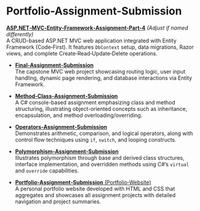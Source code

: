 # Portfolio-Assignment-Submission
[**ASP.NET‑MVC‑Entity‑Framework‑Assignment‑Part‑4**](https://github.com/AbdurrahimKaradeniz/ASP.NET-MVC-Entity-Framework-Assignment-Part-4) *(Adjust if named differently)*  
  A CRUD-based ASP.NET MVC web application integrated with Entity Framework (Code‑First). It features `DbContext` setup, data migrations, Razor views, and complete Create‑Read‑Update‑Delete operations.

- [**Final‑Assignment‑Submission**](https://github.com/AbdurrahimKaradeniz/Final-Assignment-Submission)  
  The capstone MVC web project showcasing routing logic, user input handling, dynamic page rendering, and database interactions via Entity Framework.

- [**Method‑Class‑Assignment‑Submission**](https://github.com/AbdurrahimKaradeniz/Method-Class-Assignment-Submission)  
  A C# console-based assignment emphasizing class and method structuring, illustrating object-oriented concepts such as inheritance, encapsulation, and method overloading/overriding.

- [**Operators‑Assignment‑Submission**](https://github.com/AbdurrahimKaradeniz/Operators-Assignment-Submission)  
  Demonstrates arithmetic, comparison, and logical operators, along with control flow techniques using `if`, `switch`, and looping constructs.

- [**Polymorphism‑Assignment‑Submission**](https://github.com/AbdurrahimKaradeniz/Polymorphism-Assignment-Submission)  
  Illustrates polymorphism through base and derived class structures, interface implementation, and overridden methods using C#’s `virtual` and `override` capabilities.

- [**Portfolio‑Assignment‑Submission** (Portfolio‑Website)](https://github.com/AbdurrahimKaradeniz/Portfolio-Website)  
  A personal portfolio website developed with HTML and CSS that aggregates and showcases all assignment projects with detailed navigation and project summaries.
